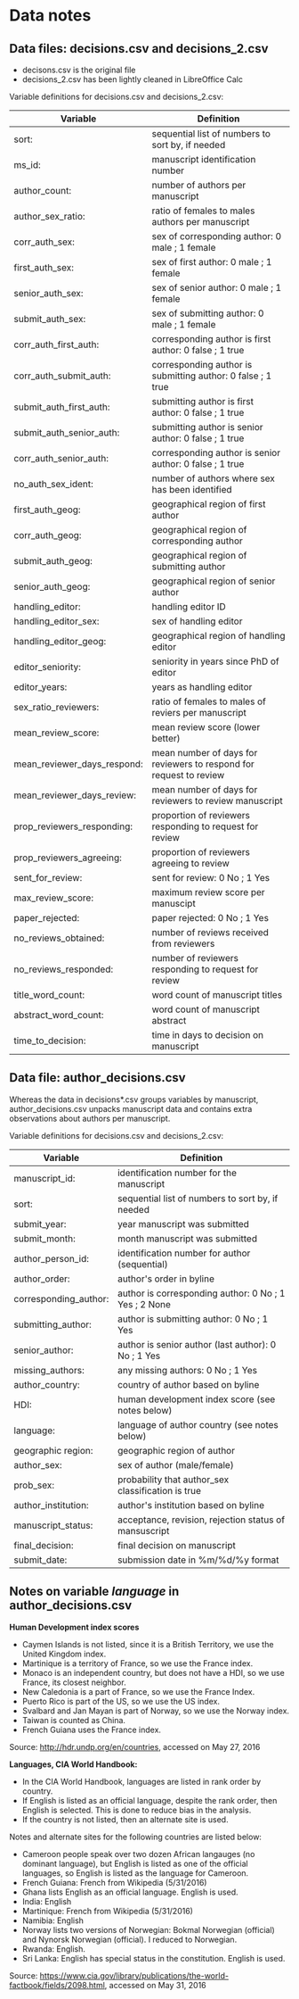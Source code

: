 # Data notes

## Data files: decisions.csv and decisions_2.csv

- decisons.csv is the original file
- decisions_2.csv has been lightly cleaned in LibreOffice Calc

Variable definitions for decisions.csv and decisions_2.csv:

Variable | Definition
-------- | ----------
sort: | sequential list of numbers to sort by, if needed
ms_id: | manuscript identification number
author_count: | number of authors per manuscript
author_sex_ratio: | ratio of females to males authors per manuscript
corr_auth_sex: | sex of corresponding author: 0 male ; 1 female
first_auth_sex: | sex of first author: 0 male ; 1 female
senior_auth_sex: | sex of senior author: 0 male ; 1 female
submit_auth_sex: | sex of submitting author: 0 male ; 1 female
corr_auth_first_auth: | corresponding author is first author: 0 false ; 1 true
corr_auth_submit_auth: | corresponding author is submitting author: 0 false ; 1 true
submit_auth_first_auth: | submitting author is first author: 0 false ; 1 true
submit_auth_senior_auth: | submitting author is senior author: 0 false ; 1 true
corr_auth_senior_auth: | corresponding author is senior author: 0 false ; 1 true
no_auth_sex_ident: | number of authors where sex has been identified
first_auth_geog: | geographical region of first author
corr_auth_geog: | geographical region of corresponding author
submit_auth_geog: | geographical region of submitting author
senior_auth_geog: | geographical region of senior author
handling_editor: | handling editor ID 
handling_editor_sex: | sex of handling editor
handling_editor_geog: | geographical region of handling editor
editor_seniority: | seniority in years since PhD of editor
editor_years: | years as handling editor
sex_ratio_reviewers: | ratio of females to males of reviers per manuscript 
mean_review_score: | mean review score (lower better) 
mean_reviewer_days_respond: | mean number of days for reviewers to respond for request to review
mean_reviewer_days_review: | mean number of days for reviewers to review manuscript
prop_reviewers_responding: | proportion of reviewers responding to request for review
prop_reviewers_agreeing: | proportion of reviewers agreeing to review
sent_for_review: | sent for review: 0 No ; 1 Yes 
max_review_score: | maximum review score per manuscipt
paper_rejected: | paper rejected: 0 No ; 1 Yes
no_reviews_obtained: | number of reviews received from reviewers
no_reviews_responded: | number of reviewers responding to request for review
title_word_count: | word count of manuscript titles
abstract_word_count: | word count of manuscript abstract
time_to_decision: | time in days to decision on manuscript

## Data file: author_decisions.csv

Whereas the data in decisions*.csv groups variables by manuscript, author_decisions.csv unpacks manuscript data and contains extra observations about authors per manuscript.

Variable definitions for decisions.csv and decisions_2.csv:

Variable | Definition
-------- | ----------
manuscript_id: | identification number for the manuscript
sort: | sequential list of numbers to sort by, if needed
submit_year: | year manuscript was submitted
submit_month: | month manuscript was submitted
author_person_id: | identification number for author (sequential)
author_order: | author's order in byline
corresponding_author: | author is corresponding author: 0 No ; 1 Yes ; 2 None
submitting_author: | author is submitting author: 0 No ; 1 Yes
senior_author: | author is senior author (last author): 0 No ; 1 Yes
missing_authors: | any missing authors: 0 No ; 1 Yes 
author_country: | country of author based on byline
HDI: | human development index score (see notes below)
language: | language of author country (see notes below)
geographic region: | geographic region of author
author_sex: | sex of author (male/female)
prob_sex: | probability that author_sex classification is true
author_institution: | author's institution based on byline 
manuscript_status: | acceptance, revision, rejection status of mansuscript 
final_decision: | final decision on manuscript
submit_date: | submission date in %m/%d/%y format

## Notes on variable *language* in author_decisions.csv

**Human Development index scores**

- Caymen Islands is not listed, since it is a British Territory, we use the United Kingdom index.
- Martinique is a territory of France, so we use the France index.
- Monaco is an independent country, but does not have a HDI, so we use France, its closest neighbor.
- New Caledonia is a part of France, so we use the France Index.
- Puerto Rico is part of the US, so we use the US index.
- Svalbard and Jan Mayan is part of Norway, so we use the Norway index.
- Taiwan is counted as China.
- French Guiana uses the France index.

Source: http://hdr.undp.org/en/countries, accessed on May 27, 2016

**Languages, CIA World Handbook:**

- In the CIA World Handbook, languages are listed in rank order by country.
- If English is listed as an official language, despite the rank order, then English is selected. This is done to reduce bias in the analysis.
- If the country is not listed, then an alternate site is used.

Notes and alternate sites for the following countries are listed below:

- Cameroon people speak over two dozen African langauges (no dominant language), but English is listed as one of the official languages, so English is listed as the language for Cameroon.
- French Guiana: French from Wikipedia (5/31/2016)
- Ghana lists English as an official language. English is used.
- India: English
- Martinique: French from Wikipedia (5/31/2016)
- Namibia: English
- Norway lists two versions of Norwegian: Bokmal Norwegian (official) and Nynorsk Norwegian (official). I reduced to Norwegian.
- Rwanda: English.
- Sri Lanka: English has special status in the constitution. English is used.

Source: 
https://www.cia.gov/library/publications/the-world-factbook/fields/2098.html, 
accessed on May 31, 2016